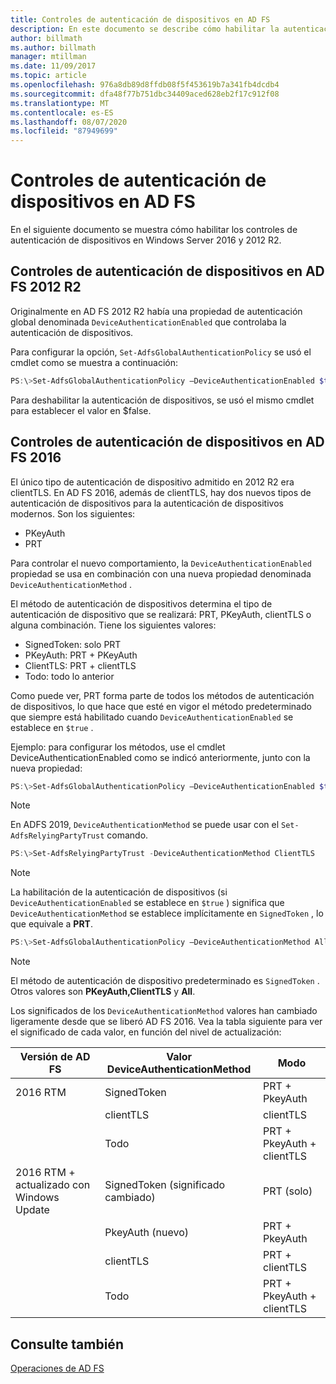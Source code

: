 ```yaml
---
title: Controles de autenticación de dispositivos en AD FS
description: En este documento se describe cómo habilitar la autenticación de dispositivos en AD FS para Windows Server 2016 y 2012 R2.
author: billmath
ms.author: billmath
manager: mtillman
ms.date: 11/09/2017
ms.topic: article
ms.openlocfilehash: 976a8db89d8ffdb08f5f453619b7a341fb4dcdb4
ms.sourcegitcommit: dfa48f77b751dbc34409aced628eb2f17c912f08
ms.translationtype: MT
ms.contentlocale: es-ES
ms.lasthandoff: 08/07/2020
ms.locfileid: "87949699"
---
```

# <a name="device-authentication-controls-in-ad-fs"></a>Controles de autenticación de dispositivos en AD FS
En el siguiente documento se muestra cómo habilitar los controles de autenticación de dispositivos en Windows Server 2016 y 2012 R2.

## <a name="device-authentication-controls-in-ad-fs-2012-r2"></a>Controles de autenticación de dispositivos en AD FS 2012 R2
Originalmente en AD FS 2012 R2 había una propiedad de autenticación global denominada `DeviceAuthenticationEnabled` que controlaba la autenticación de dispositivos.

Para configurar la opción, `Set-AdfsGlobalAuthenticationPolicy` se usó el cmdlet como se muestra a continuación:


``` powershell
PS:\>Set-AdfsGlobalAuthenticationPolicy –DeviceAuthenticationEnabled $true
```



Para deshabilitar la autenticación de dispositivos, se usó el mismo cmdlet para establecer el valor en $false.

## <a name="device-authentication-controls-in-ad-fs-2016"></a>Controles de autenticación de dispositivos en AD FS 2016
El único tipo de autenticación de dispositivo admitido en 2012 R2 era clientTLS.  En AD FS 2016, además de clientTLS, hay dos nuevos tipos de autenticación de dispositivos para la autenticación de dispositivos modernos.  Son los siguientes:
- PKeyAuth
- PRT

Para controlar el nuevo comportamiento, la `DeviceAuthenticationEnabled` propiedad se usa en combinación con una nueva propiedad denominada `DeviceAuthenticationMethod` .

El método de autenticación de dispositivos determina el tipo de autenticación de dispositivo que se realizará: PRT, PKeyAuth, clientTLS o alguna combinación.
Tiene los siguientes valores:
 - SignedToken: solo PRT
 - PKeyAuth: PRT + PKeyAuth
 - ClientTLS: PRT + clientTLS
 - Todo: todo lo anterior

Como puede ver, PRT forma parte de todos los métodos de autenticación de dispositivos, lo que hace que esté en vigor el método predeterminado que siempre está habilitado cuando `DeviceAuthenticationEnabled` se establece en `$true` .

Ejemplo: para configurar los métodos, use el cmdlet DeviceAuthenticationEnabled como se indicó anteriormente, junto con la nueva propiedad:

``` powershell
PS:\>Set-AdfsGlobalAuthenticationPolicy –DeviceAuthenticationEnabled $true
```

>[!NOTE]
> En ADFS 2019, `DeviceAuthenticationMethod` se puede usar con el `Set-AdfsRelyingPartyTrust` comando.

``` powershell
PS:\>Set-AdfsRelyingPartyTrust -DeviceAuthenticationMethod ClientTLS
```

>[!NOTE]
> La habilitación de la autenticación de dispositivos (si `DeviceAuthenticationEnabled` se establece en `$true` ) significa que `DeviceAuthenticationMethod` se establece implícitamente en `SignedToken` , lo que equivale a **PRT**.


``` powershell
PS:\>Set-AdfsGlobalAuthenticationPolicy –DeviceAuthenticationMethod All
```
> [!NOTE]
> El método de autenticación de dispositivo predeterminado es `SignedToken` .  Otros valores son **PKeyAuth,**<strong>ClientTLS</strong> y **All**.

Los significados de los `DeviceAuthenticationMethod` valores han cambiado ligeramente desde que se liberó AD FS 2016.  Vea la tabla siguiente para ver el significado de cada valor, en función del nivel de actualización:


|Versión de AD FS|Valor DeviceAuthenticationMethod|Modo|
| ----- | ----- | ----- |
|2016 RTM|SignedToken|PRT + PkeyAuth|
||clientTLS|clientTLS|
||Todo|PRT + PkeyAuth + clientTLS|
|2016 RTM + actualizado con Windows Update|SignedToken (significado cambiado)|PRT (solo)|
||PkeyAuth (nuevo)|PRT + PkeyAuth|
||clientTLS|PRT + clientTLS|
||Todo|PRT + PkeyAuth + clientTLS|

## <a name="see-also"></a>Consulte también
[Operaciones de AD FS](../ad-fs-operations.md)
